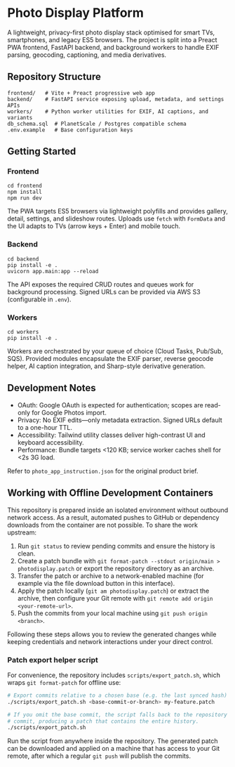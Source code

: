 # Photo Display Platform

A lightweight, privacy-first photo display stack optimised for smart TVs, smartphones, and legacy ES5 browsers. The project is split into a Preact PWA frontend, FastAPI backend, and background workers to handle EXIF parsing, geocoding, captioning, and media derivatives.

## Repository Structure

```
frontend/   # Vite + Preact progressive web app
backend/    # FastAPI service exposing upload, metadata, and settings APIs
workers/    # Python worker utilities for EXIF, AI captions, and variants
db_schema.sql  # PlanetScale / Postgres compatible schema
.env.example   # Base configuration keys
```

## Getting Started

### Frontend

```
cd frontend
npm install
npm run dev
```

The PWA targets ES5 browsers via lightweight polyfills and provides gallery, detail, settings, and slideshow routes. Uploads use `fetch` with `FormData` and the UI adapts to TVs (arrow keys + Enter) and mobile touch.

### Backend

```
cd backend
pip install -e .
uvicorn app.main:app --reload
```

The API exposes the required CRUD routes and queues work for background processing. Signed URLs can be provided via AWS S3 (configurable in `.env`).

### Workers

```
cd workers
pip install -e .
```

Workers are orchestrated by your queue of choice (Cloud Tasks, Pub/Sub, SQS). Provided modules encapsulate the EXIF parser, reverse geocode helper, AI caption integration, and Sharp-style derivative generation.

## Development Notes

- OAuth: Google OAuth is expected for authentication; scopes are read-only for Google Photos import.
- Privacy: No EXIF edits—only metadata extraction. Signed URLs default to a one-hour TTL.
- Accessibility: Tailwind utility classes deliver high-contrast UI and keyboard accessibility.
- Performance: Bundle targets <120 KB; service worker caches shell for <2s 3G load.

Refer to `photo_app_instruction.json` for the original product brief.

## Working with Offline Development Containers

This repository is prepared inside an isolated environment without outbound network
access. As a result, automated pushes to GitHub or dependency downloads from the
container are not possible. To share the work upstream:

1. Run `git status` to review pending commits and ensure the history is clean.
2. Create a patch bundle with `git format-patch --stdout origin/main > photodisplay.patch`
   or export the repository directory as an archive.
3. Transfer the patch or archive to a network-enabled machine (for example via the
   file download button in this interface).
4. Apply the patch locally (`git am photodisplay.patch`) or extract the archive, then
   configure your Git remote with `git remote add origin <your-remote-url>`.
5. Push the commits from your local machine using `git push origin <branch>`.

Following these steps allows you to review the generated changes while keeping
credentials and network interactions under your direct control.

### Patch export helper script

For convenience, the repository includes `scripts/export_patch.sh`, which wraps
`git format-patch` for offline use:

```bash
# Export commits relative to a chosen base (e.g. the last synced hash)
./scripts/export_patch.sh <base-commit-or-branch> my-feature.patch

# If you omit the base commit, the script falls back to the repository's first
# commit, producing a patch that contains the entire history.
./scripts/export_patch.sh
```

Run the script from anywhere inside the repository. The generated patch can be
downloaded and applied on a machine that has access to your Git remote, after
which a regular `git push` will publish the commits.
